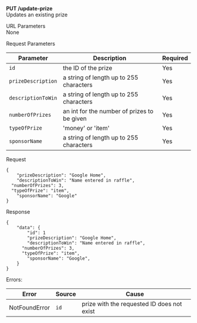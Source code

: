 **PUT /update-prize** <br />
Updates an existing prize

URL Parameters <br />
None

Request Parameters <br />

| Parameter        | Description           | Required  |
| ---------------- | --------------------- | --------- |
| `id` | the ID of the prize | Yes |
| `prizeDescription` | a string of length up to 255 characters | Yes |
| `descriptionToWin` | a string of length up to 255 characters | Yes |
| `numberOfPrizes` | an int for the number of prizes to be given | Yes |
| `typeOfPrize` | 'money' or 'item' | Yes |
| `sponsorName` |  a string of length up to 255 characters | Yes |

Request
```
{
	"prizeDescription": "Google Home",
	"descriptionToWin": "Name entered in raffle",
  "numberOfPrizes": 3,
  "typeOfPrize": "item",
	"sponsorName": "Google"
}
```

Response
```
{
	"data": {
		"id": 1
		"prizeDescription": "Google Home",
		"descriptionToWin": "Name entered in raffle",
	  "numberOfPrizes": 3,
	  "typeOfPrize": "item",
		"sponsorName": "Google",
	}
}
```

Errors: <br>

| Error        | Source | Cause  |
| ------------ | ------ | ------ |
| NotFoundError | `id` | prize with the requested ID does not exist |
